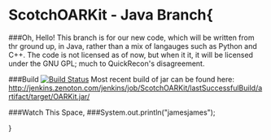 # ScotchOARKit - Java Branch{

###Oh, Hello! 
This branch is for our new code, which will be written from thr ground up, in Java, rather than a mix of langauges such as Python and C++. The code is not licensed as of now, but when it it, it will be licensed under the GNU GPL; much to QuickRecon's disagreement.

###Build
[![Build Status](http://jenkins.zenoton.com/jenkins/job/ScotchOARKit/badge/icon)](http://jenkins.zenoton.com/jenkins/job/ScotchOARKit/)
Most recent build of jar can be found here: http://jenkins.zenoton.com/jenkins/job/ScotchOARKit/lastSuccessfulBuild/artifact/target/OARKit.jar/

###Watch This Space,
###System.out.println("jamesjames");

}





